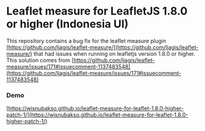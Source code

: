 # Leaflet measure for LeafletJS 1.8.0 or higher (Indonesia UI)
This repository contains a bug fix for the leaflet measure plugin [https://github.com/ljagis/leaflet-measure/](https://github.com/ljagis/leaflet-measure/) that had issues when running on leafletjs version 1.8.0 or higher. This solution comes from [https://github.com/ljagis/leaflet-measure/issues/171#issuecomment-1137483548](https://github.com/ljagis/leaflet-measure/issues/171#issuecomment-1137483548)


### Demo
[https://wisnubakso.github.io/leaflet-measure-for-leaflet-1.8.0-higher-patch-1/](https://wisnubakso.github.io/leaflet-measure-for-leaflet-1.8.0-higher-patch-1/)

